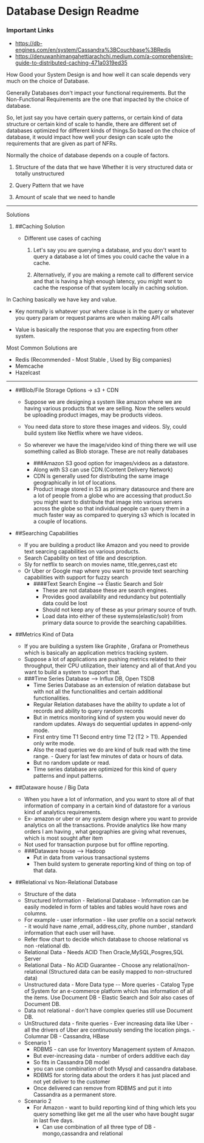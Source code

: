 # Database Design Readme

### Important Links 
- https://db-engines.com/en/system/Cassandra%3BCouchbase%3BRedis
- https://denuwanhimangahettiarachchi.medium.com/a-comprehensive-guide-to-distributed-caching-471a0319ed35


How Good your System Design is and how well it can scale depends very much on the choice of Database.

Generally Databases don't impact your functional requirements.
But the Non-Functional Requirements are the one that impacted by the choice of database.

So, let just say you have certain query patterns, or certain kind of data structure or certain 
kind of scale to handle, there are different set of databases optimized for different kinds
of things.So based on the choice of database, it would impact how well your design can scale upto 
the requirements that are given as part of NFRs.

Normally the choice of database depends on a couple of factors.

   1.  Structure of the data that we have
        Whether it is very structured data or totally unstructured
       
   2. Query Pattern that we have 

   3. Amount of scale that we need to handle

    
-- -
    

Solutions
1. ##Caching Solution
   
     + Different use cases of caching
        1. Let's say you are querying a database, and you don't want to query a database
            a lot of times you could cache the value in a cache.
           
        2. Alternatively, if you are making a remote call to different service and that is 
            having a high enough latency, you might want to cache the response of that system
           locally in caching solution.

        

  In Caching basically we have key and value.
  - Key normally is whatever your where clause is in the query 
              or whatever you query param or request params are when making API calls
    
 - Value is basically the response that you are expecting from other system.

 Most Common Solutions are 
 - Redis (Recommended - Most Stable , Used by Big companies)
- Memcache
- Hazelcast

-- -
   
- ##Blob/File Storage Options ->  s3  + CDN
   - Suppose we are designing a system like amazon where we are having various products
    that we are selling. Now the sellers would be uploading product images, may be products 
    videos.
   - You need data store to store these images and videos.
    Sly, could build system like Netflix where we have videos.
   
    - So wherever we have the  image/video kind of thing there we will use something called 
      as Blob storage. These are not really databases
        -   ###Amazon S3 good option for images/videos as a datastore.
        -   Along with S3 can use CDN.(Content Delivery Network)
        -   CDN is generally used for distributing the same image geographically in lot of 
            locations.
        -  Product image stored in S3 as primary datasource and there are a lot of people 
            from a globe who are accessing that product.So you might want to distribute that 
           image into various servers across the globe so that individual people can query
           them in a much faster way as compared to querying  s3 which is located in a couple of 
           locations.
           

- ##Searching Capabilities
  
    - If you are building a product like Amazon and you need to provide text searcing 
      capabilities on various products.
    - Search Capability on text of title and description. 
    - Sly for netflix to search on movies name, title,genres,cast etc
    - Or Uber or Google map where you want to provide text searching capabilities with support 
      for fuzzy search
      - ####Text Search Engine --> Elastic Search  and Solr
        - These are not database these are search engines.
        - Provides good availability and redundancy but potentially data could be lost
        - Should not keep any of these as your primary source of truth.
        -  Load data into either of these systems(elastic/solr) from primary data source to provide the searching capabilities.
        

- ##Metrics Kind of Data
    - If you are building a system like Graphite , Grafana or Prometheus which is basically
      an application metrics tracking system. 
    - Suppose a lot of applications are pushing metrics related to their throughput, 
      their CPU utilization, their latency and all of that.And you want to build a 
      system to support that.
    - ###Time Series Database --> Influx DB, Open TSDB
      - Time Series Database as an extension of relation database but with not all 
        the functionalities and certain additional functionalities.
      - Regular Relation databases have the ability to update a lot of records and ability 
        to query random records
      - But in metrics monitoring  kind of system you would never do random updates.
        Always do sequential updates in append-only mode.
      - First entry time T1 Second entry time T2 (T2 > T1). Appended only write mode.
      - Also the read queries we do are kind of bulk read with the time range.
            - Query for last few minutes of data or hours of data.
      - But no random update or read.
      - Time series database are optimized for this kind of query patterns and input patterns.

- ##Dataware house / Big Data
    - When you have a lot of information, and you want to store all of that information 
      of company in a certain kind of datastore for a various kind of analytics requirements.
    - Ex- amazon or uber or any system design where you want to provide analytics on all the 
       transactions. Provide analytics like how many orders I am having , what geographies 
       are giving what revenues, which is most sought after item
    -  Not used for transaction purpose but for offline reporting.
    - ###Dataware house --> Hadoop
        - Put in data from various transactional systems 
        - Then build system to generate reporting kind of thing on top of that data.
    
 
-  ##Relational vs Non-Relational Database
    
    - Structure of the data
    - Structured Information - Relational Database - Information can be easily modeled in form 
      of tables and tables would have rows and columns.
    - For example - user information - like user profile on a social network - it would have 
      name ,email, address,city, phone number , standard information that each user will have.
    - Refer flow chart to decide which database to choose relational vs non -relational db.  
    - Relational Data - Needs ACID Then Oracle,MySQL,Posgres,SQL Server
    - Relational Data - No ACID Guarantee - Choose any relational/non-relational (Structured data
       can be easily mapped to non-structured data) 
    - Unstructured data - More Data type -- More queries - 
      Catalog Type of System for an e-commerce platform which has information
      of all the items. Use Document DB - Elastic Search and Solr also cases of Document DB.
    - Data not relational - don't have complex queries  still use Document DB.
    - UnStructured data - finite queries - Ever increasing data like Uber - all the drivers of 
      Uber are continuously sending the location pings. - Columnar DB - Cassandra, HBase
    - Scenario 1 
      - RDBMS - can use  for Inventory Management system of Amazon.    
      - But  ever-increasing data  - number of orders additive  each day
      - So fits in Cassandra DB model
      - you can use combination of both Mysql and cassandra database.
      - RDBMS for storing data about the orders it has just placed and not yet deliver to the customer
      - Once delivered can remove from RDBMS and put it into Cassandra as a permanent store.
    - Scenario 2
      - For Amazon - want to build reporting kind of thing  which lets you query something
        like get me all the user who have bought sugar in last five days.
        - Can use combination of all three type of DB - mongo,cassandra and relational

      
    
 
   



